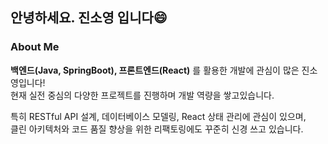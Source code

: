 ## 안녕하세요. 진소영 입니다😄    

   ###  About Me   
   **백엔드(Java, SpringBoot), 프론트엔드(React)** 를 활용한 개발에 관심이 많은 진소영입니다!   
   현재 실전 중심의 다양한 프로젝트를 진행하며 개발 역량을 쌓고있습니다.   

   특히 RESTful API 설계, 데이터베이스 모델링, React 상태 관리에 관심이 있으며,  
      클린 아키텍처와 코드 품질 향상을 위한 리팩토링에도 꾸준히 신경 쓰고 있습니다.
   
   
<!--
**soyoungJin44/soyoungJin44** is a ✨ _special_ ✨ repository because its `README.md` (this file) appears on your GitHub profile.

Here are some ideas to get you started:

- 🔭 I’m currently working on ...
- 🌱 I’m currently learning ...
- 👯 I’m looking to collaborate on ...
- 🤔 I’m looking for help with ...
- 💬 Ask me about ...
- 📫 How to reach me: ...
- 😄 Pronouns: ...
- ⚡ Fun fact: ...
-->
